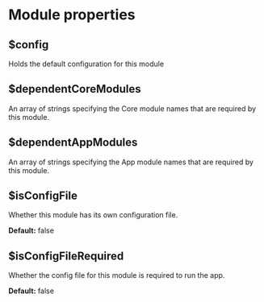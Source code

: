 # Module properties

## $config

Holds the default configuration for this module

## $dependentCoreModules

An array of strings specifying the Core module names that are required by this module.

## $dependentAppModules

An array of strings specifying the App module names that are required by this module.

## $isConfigFile

Whether this module has its own configuration file.

**Default:** false

## $isConfigFileRequired

Whether the config file for this module is required to run the app.

**Default:** false

